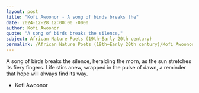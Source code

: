 ```yaml
---
layout: post
title: "Kofi Awoonor - A song of birds breaks the"
date: 2024-12-28 12:00:00 -0000
author: Kofi Awoonor
quote: "A song of birds breaks the silence,"
subject: African Nature Poets (19th–Early 20th century)
permalink: /African Nature Poets (19th–Early 20th century)/Kofi Awoonor/Kofi Awoonor - A song of birds breaks the
---
```


A song of birds breaks the silence,
      heralding the morn,
   as the sun stretches
       its fiery fingers.
   Life stirs anew,
      wrapped in the pulse of dawn,
   a reminder that hope
      will always find its way.

- Kofi Awoonor

